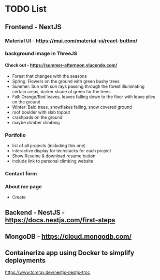 # TODO List
## Frontend - NextJS 
  ### Material UI - https://mui.com/material-ui/react-button/
  ### background image in ThreeJS
  #### Check out - https://summer-afternoon.vlucendo.com/
  - Forest that changes with the seasons
  - Spring: Flowers on the ground with green bushy trees
  - Summer: Sun with sun rays passing through the forest illuminating certain areas, darker shade of green for the trees
  - Fall: Orange/Red leaves, leaves falling down to the floor with leave piles on the ground
  - Winter: Bald trees, snowflakes falling, snow covered ground
  - roof boulder with slab topout
  - crashpads on the ground
  - maybe climber climbing
  ### Portfolio
  - list of all projects (including this one)
  - interactive display for techstacks for each project
  - Show Resume & download resume button
  - include link to personal climbing website
  ### Contact form
  ### About me page
  - Create
## Backend - NestJS - https://docs.nestjs.com/first-steps
## MongoDB - https://cloud.mongodb.com/
## Containerize app using Docker to simplify deployments

https://www.tomray.dev/nestjs-nextjs-trpc